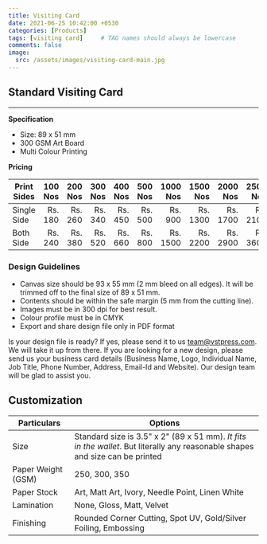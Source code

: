 ```yaml
---
title: Visiting Card
date: 2021-06-25 10:42:00 +0530
categories: [Products]
tags: [visiting card]     # TAG names should always be lowercase
comments: false
image:
  src: /assets/images/visiting-card-main.jpg
---
```

## Standard Visiting Card
---

**Specification**
- Size: 89 x 51 mm
- 300 GSM Art Board
- Multi Colour Printing

**Pricing**

| Print Sides | 100 Nos | 200 Nos | 300 Nos | 400 Nos | 500 Nos | 1000 Nos | 1500 Nos | 2000 Nos | 2500 Nos |
|-------------|--------:|--------:|--------:|--------:|--------:|---------:|---------:|---------:|---------:|
| Single Side | Rs. 180 | Rs. 260 | Rs. 340 | Rs. 450 | Rs. 500 |  Rs. 900 | Rs. 1300 | Rs. 1700 | Rs. 2100 |
| Both Side   | Rs. 240 | Rs. 380 | Rs. 520 | Rs. 660 | Rs. 800 | Rs. 1500 | Rs. 2200 | Rs. 2900 | Rs. 3600 |

### Design Guidelines
- Canvas size should be 93 x 55 mm (2 mm bleed on all edges).  It will be trimmed off to the final size of 89 x 51 mm. 
- Contents should be within the safe margin (5 mm from the cutting line).
- Images must be in 300 dpi for best result.
- Colour profile must be in CMYK
- Export and share design file only in PDF format 

Is your design file is ready? If yes, please send it to us <team@vstpress.com>. We will take it up from there. If you are looking for a new design, please send us your business card details (Business Name, Logo, Individual Name, Job Title, Phone Number, Address, Email-Id and Website). Our design team will be glad to assist you. 

## Customization

| Particulars        | Options                                                                                                                     |
|--------------------|-----------------------------------------------------------------------------------------------------------------------------|
| Size               | Standard size is 3.5" x 2" (89 x 51 mm). *It fits in the wallet*.  But literally any reasonable shapes and size can be printed |
| Paper Weight (GSM) | 250, 300, 350                                                                                                               |
| Paper Stock        | Art, Matt Art, Ivory, Needle Point, Linen White                                                                             |
| Lamination         | None, Gloss, Matt, Velvet                                                                                                   |
| Finishing          | Rounded Corner Cutting, Spot UV, Gold/Silver Foiling, Embossing                                                             |